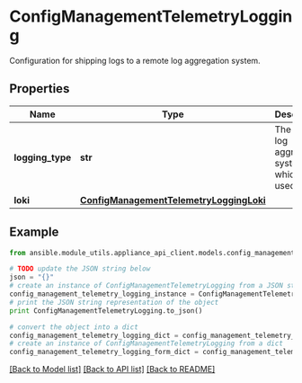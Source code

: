 # ConfigManagementTelemetryLogging

Configuration for shipping logs to a remote log aggregation system.

## Properties

Name | Type | Description | Notes
------------ | ------------- | ------------- | -------------
**logging_type** | **str** | The type of log aggregation system which is used. | [optional] 
**loki** | [**ConfigManagementTelemetryLoggingLoki**](ConfigManagementTelemetryLoggingLoki.md) |  | [optional] 

## Example

```python
from ansible.module_utils.appliance_api_client.models.config_management_telemetry_logging import ConfigManagementTelemetryLogging

# TODO update the JSON string below
json = "{}"
# create an instance of ConfigManagementTelemetryLogging from a JSON string
config_management_telemetry_logging_instance = ConfigManagementTelemetryLogging.from_json(json)
# print the JSON string representation of the object
print ConfigManagementTelemetryLogging.to_json()

# convert the object into a dict
config_management_telemetry_logging_dict = config_management_telemetry_logging_instance.to_dict()
# create an instance of ConfigManagementTelemetryLogging from a dict
config_management_telemetry_logging_form_dict = config_management_telemetry_logging.from_dict(config_management_telemetry_logging_dict)
```
[[Back to Model list]](../README.md#documentation-for-models) [[Back to API list]](../README.md#documentation-for-api-endpoints) [[Back to README]](../README.md)


